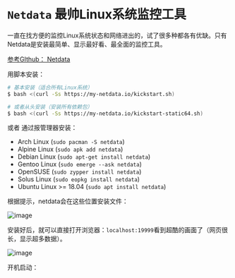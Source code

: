 # `Netdata` 最帅Linux系统监控工具
一直在找方便的监控Linux系统状态和网络进出的，试了很多种都各有优缺。只有Netdata是安装最简单、显示最好看、最全面的监控工具。



[参考GIthub： Netdata](https://github.com/firehol/netdata)

用脚本安装：
```sh
# 基本安装（适合所有Linux系统）
$ bash <(curl -Ss https://my-netdata.io/kickstart.sh)

# 或者从头安装（安装所有依赖包）
$ bash <(curl -Ss https://my-netdata.io/kickstart-static64.sh) 
```
或者
通过报管理器安装：
- Arch Linux (`sudo pacman -S netdata`)
- Alpine Linux (`sudo apk add netdata`)
- Debian Linux (`sudo apt-get install netdata`)
- Gentoo Linux (`sudo emerge --ask netdata`)
- OpenSUSE (`sudo zypper install netdata`)
- Solus Linux (`sudo eopkg install netdata`)
- Ubuntu Linux >= 18.04 (`sudo apt install netdata`)

根据提示，netdata会在这些位置安装文件：

![image](https://user-images.githubusercontent.com/14041622/43353214-15b56f8e-9265-11e8-94f1-8592f8546347.png)


安装好后，就可以直接打开浏览器：`localhost:19999`看到超酷的画面了（网页很长，显示超多数据）。

![image](https://user-images.githubusercontent.com/14041622/43353194-4588e552-9264-11e8-8b31-0b6096ab11b3.png)


开机启动：
